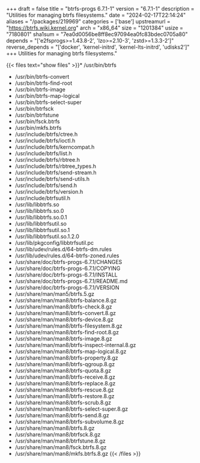+++
draft = false
title = "btrfs-progs 6.7.1-1"
version = "6.7.1-1"
description = "Utilities for managing btrfs filesystems."
date = "2024-02-17T22:14:24"
aliases = "/packages/219969"
categories = ['base']
upstreamurl = "https://btrfs.wiki.kernel.org"
arch = "x86_64"
size = "1201384"
usize = "7180801"
sha1sum = "7ea0d0056be8ff8ec97094ea0fc83bdec0705a80"
depends = "['e2fsprogs>=1.43.8-2', 'lzo>=2.10-3', 'zstd>=1.3.3-2']"
reverse_depends = "['docker', 'kernel-initrd', 'kernel-lts-initrd', 'udisks2']"
+++
Utilities for managing btrfs filesystems."

{{< files text="show files" >}}* /usr/bin/btrfs
* /usr/bin/btrfs-convert
* /usr/bin/btrfs-find-root
* /usr/bin/btrfs-image
* /usr/bin/btrfs-map-logical
* /usr/bin/btrfs-select-super
* /usr/bin/btrfsck
* /usr/bin/btrfstune
* /usr/bin/fsck.btrfs
* /usr/bin/mkfs.btrfs
* /usr/include/btrfs/ctree.h
* /usr/include/btrfs/ioctl.h
* /usr/include/btrfs/kerncompat.h
* /usr/include/btrfs/list.h
* /usr/include/btrfs/rbtree.h
* /usr/include/btrfs/rbtree_types.h
* /usr/include/btrfs/send-stream.h
* /usr/include/btrfs/send-utils.h
* /usr/include/btrfs/send.h
* /usr/include/btrfs/version.h
* /usr/include/btrfsutil.h
* /usr/lib/libbtrfs.so
* /usr/lib/libbtrfs.so.0
* /usr/lib/libbtrfs.so.0.1
* /usr/lib/libbtrfsutil.so
* /usr/lib/libbtrfsutil.so.1
* /usr/lib/libbtrfsutil.so.1.2.0
* /usr/lib/pkgconfig/libbtrfsutil.pc
* /usr/lib/udev/rules.d/64-btrfs-dm.rules
* /usr/lib/udev/rules.d/64-btrfs-zoned.rules
* /usr/share/doc/btrfs-progs-6.7.1/CHANGES
* /usr/share/doc/btrfs-progs-6.7.1/COPYING
* /usr/share/doc/btrfs-progs-6.7.1/INSTALL
* /usr/share/doc/btrfs-progs-6.7.1/README.md
* /usr/share/doc/btrfs-progs-6.7.1/VERSION
* /usr/share/man/man5/btrfs.5.gz
* /usr/share/man/man8/btrfs-balance.8.gz
* /usr/share/man/man8/btrfs-check.8.gz
* /usr/share/man/man8/btrfs-convert.8.gz
* /usr/share/man/man8/btrfs-device.8.gz
* /usr/share/man/man8/btrfs-filesystem.8.gz
* /usr/share/man/man8/btrfs-find-root.8.gz
* /usr/share/man/man8/btrfs-image.8.gz
* /usr/share/man/man8/btrfs-inspect-internal.8.gz
* /usr/share/man/man8/btrfs-map-logical.8.gz
* /usr/share/man/man8/btrfs-property.8.gz
* /usr/share/man/man8/btrfs-qgroup.8.gz
* /usr/share/man/man8/btrfs-quota.8.gz
* /usr/share/man/man8/btrfs-receive.8.gz
* /usr/share/man/man8/btrfs-replace.8.gz
* /usr/share/man/man8/btrfs-rescue.8.gz
* /usr/share/man/man8/btrfs-restore.8.gz
* /usr/share/man/man8/btrfs-scrub.8.gz
* /usr/share/man/man8/btrfs-select-super.8.gz
* /usr/share/man/man8/btrfs-send.8.gz
* /usr/share/man/man8/btrfs-subvolume.8.gz
* /usr/share/man/man8/btrfs.8.gz
* /usr/share/man/man8/btrfsck.8.gz
* /usr/share/man/man8/btrfstune.8.gz
* /usr/share/man/man8/fsck.btrfs.8.gz
* /usr/share/man/man8/mkfs.btrfs.8.gz
{{< /files >}}